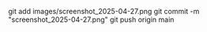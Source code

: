 git add images/screenshot_2025-04-27.png
git commit -m "screenshot_2025-04-27.png"
git push origin main
